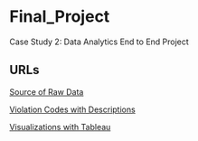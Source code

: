 # Final_Project
Case Study 2: Data Analytics End to End Project

## URLs

[Source of Raw Data](https://data.cityofnewyork.us/Health/DOHMH-New-York-City-Restaurant-Inspection-Results/43nn-pn8j/about_data)

[Violation Codes with Descriptions](https://www.nyc.gov/assets/doh/downloads/pdf/rii/ri-violation-penalty.pdf)

[Visualizations with Tableau](https://public.tableau.com/views/RestaurantInspectionsAnalysis/HeatMapwithInspectionsbyBorough?:language=en-US&:sid=&:display_count=n&:origin=viz_share_link)
